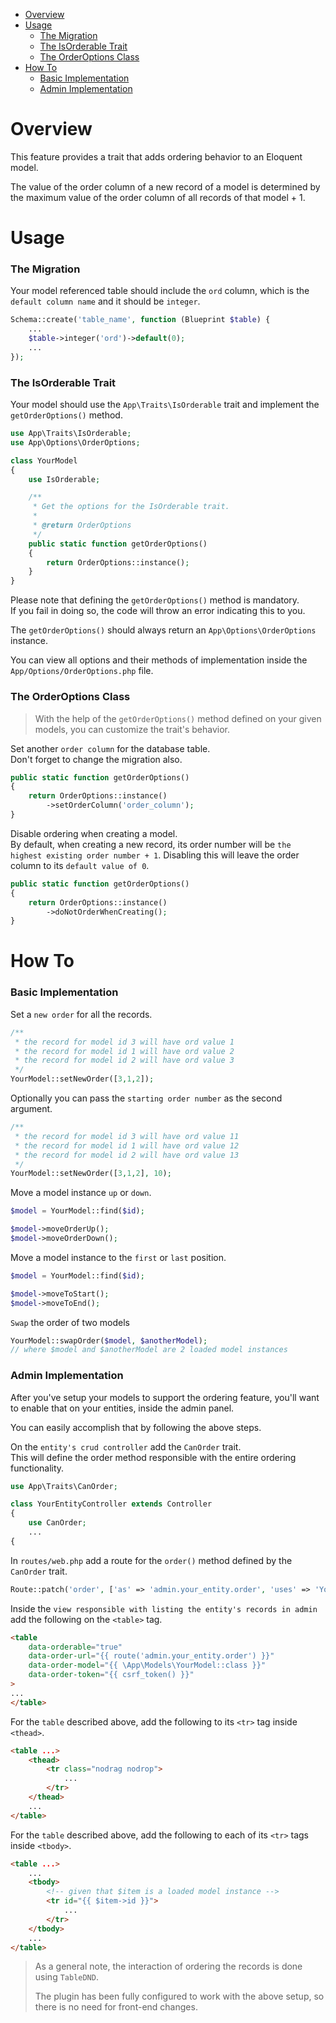 - [Overview](#overview)   
- [Usage](#usage)   
  - [The Migration](#the-migration)   
  - [The IsOrderable Trait](#the-isorderable-trait)   
  - [The OrderOptions Class](#the-orderoptions-class)
- [How To](#how-to)
  - [Basic Implementation](#basic-implementation)
  - [Admin Implementation](#admin-implementation)   

# Overview

This feature provides a trait that adds ordering behavior to an Eloquent model.   

The value of the order column of a new record of a model is determined by the maximum value of the order column of all records of that model + 1.

# Usage
   
### The Migration

Your model referenced table should include the `ord` column, which is the `default column name` and it should be `integer`.

```php
Schema::create('table_name', function (Blueprint $table) {
    ...
    $table->integer('ord')->default(0);
    ...
});
```

### The IsOrderable Trait

Your model should use the `App\Traits\IsOrderable` trait and implement the `getOrderOptions()` method. 

```php
use App\Traits\IsOrderable;
use App\Options\OrderOptions;

class YourModel
{
    use IsOrderable;

    /**
     * Get the options for the IsOrderable trait.
     *
     * @return OrderOptions
     */
    public static function getOrderOptions()
    {
        return OrderOptions::instance();
    }
}
```

Please note that defining the `getOrderOptions()` method is mandatory.   
If you fail in doing so, the code will throw an error indicating this to you.   
    
The `getOrderOptions()` should always return an `App\Options\OrderOptions` instance.   
   
You can view all options and their methods of implementation inside the `App/Options/OrderOptions.php` file.

### The OrderOptions Class

> With the help of the `getOrderOptions()` method defined on your given models, you can customize the trait's behavior.   

Set another `order column` for the database table.   
Don't forget to change the migration also.

```php
public static function getOrderOptions()
{
    return OrderOptions::instance()
        ->setOrderColumn('order_column');
}
```

Disable ordering when creating a model.   
By default, when creating a new record, its order number will be `the highest existing order number + 1`. Disabling this will leave the order column to its `default value of 0`.

```php
public static function getOrderOptions()
{
    return OrderOptions::instance()
        ->doNotOrderWhenCreating();
}
```

# How To

### Basic Implementation

Set a `new order` for all the records.

```php
/**
 * the record for model id 3 will have ord value 1
 * the record for model id 1 will have ord value 2
 * the record for model id 2 will have ord value 3
 */
YourModel::setNewOrder([3,1,2]);
```

Optionally you can pass the `starting order number` as the second argument.

```php
/**
 * the record for model id 3 will have ord value 11
 * the record for model id 1 will have ord value 12
 * the record for model id 2 will have ord value 13
 */
YourModel::setNewOrder([3,1,2], 10);
```

Move a model instance `up` or `down`.

```php
$model = YourModel::find($id);

$model->moveOrderUp();
$model->moveOrderDown();
```

Move a model instance to the `first` or `last` position.
```php
$model = YourModel::find($id);

$model->moveToStart();
$model->moveToEnd();
```

`Swap` the order of two models

```php
YourModel::swapOrder($model, $anotherModel);
// where $model and $anotherModel are 2 loaded model instances
```

### Admin Implementation

After you've setup your models to support the ordering feature, you'll want to enable that on your entities, inside the admin panel.   
   
You can easily accomplish that by following the above steps.   
   
On the `entity's crud controller` add the `CanOrder` trait.   
This will define the order method responsible with the entire ordering functionality.

```php
use App\Traits\CanOrder;

class YourEntityController extends Controller
{
    use CanOrder;
    ...
{
```

In `routes/web.php` add a route for the `order()` method defined by the `CanOrder` trait.

```php
Route::patch('order', ['as' => 'admin.your_entity.order', 'uses' => 'YourEntityController@order']);
```

Inside the `view responsible with listing the entity's records in admin` add the following on the `<table>` tag.

```html
<table
    data-orderable="true"   
    data-order-url="{{ route('admin.your_entity.order') }}"   
    data-order-model="{{ \App\Models\YourModel::class }}"   
    data-order-token="{{ csrf_token() }}"
>
...
</table>
```

For the `table` described above, add the following to its `<tr>` tag inside `<thead>`.

```html
<table ...>
    <thead>
        <tr class="nodrag nodrop">
            ...
        </tr>
    </thead>
    ...
</table>
```

For the `table` described above, add the following to each of its `<tr>` tags inside `<tbody>`.

```html
<table ...>
    ...
    <tbody>
        <!-- given that $item is a loaded model instance -->
        <tr id="{{ $item->id }}">
            ...
        </tr>
    </tbody>
    ...
</table>
```

> As a general note, the interaction of ordering the records is done using `TableDND`.   
>    
> The plugin has been fully configured to work with the above setup, so there is no need for front-end changes.